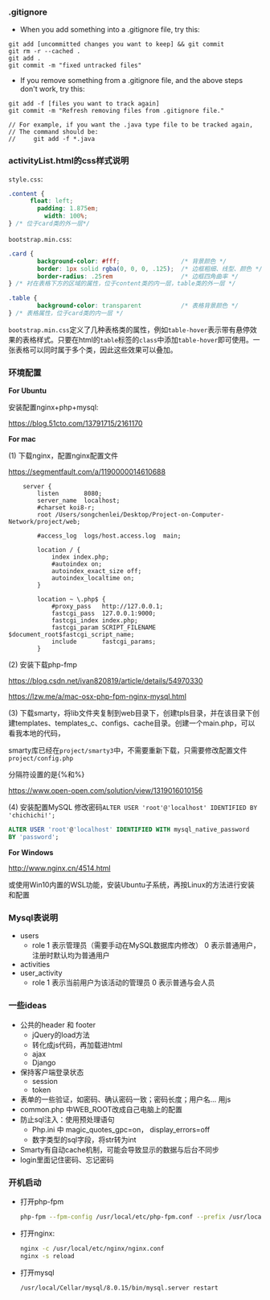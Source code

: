### .gitignore

* When you add something into a .gitignore file, try this:
```
git add [uncommitted changes you want to keep] && git commit
git rm -r --cached .
git add .
git commit -m "fixed untracked files"
```

* If you remove something from a .gitignore file, and the above steps don't work, try this:
```
git add -f [files you want to track again]
git commit -m "Refresh removing files from .gitignore file."

// For example, if you want the .java type file to be tracked again,
// The command should be:
//     git add -f *.java
```

### activityList.html的css样式说明

`style.css`:
```css
.content {
      float: left;
        padding: 1.875em;
          width: 100%; 
} /* 位于card类的外一层*/
```

`bootstrap.min.css`:
```css
.card {
        background-color: #fff;                 /* 背景颜色 */
        border: 1px solid rgba(0, 0, 0, .125);  /* 边框粗细、线型、颜色 */
        border-radius: .25rem                   /* 边框四角曲率 */
} /* 衬在表格下方的区域的属性，位于content类的内一层，table类的外一层 */

.table {
        background-color: transparent           /* 表格背景颜色 */
} /* 表格属性，位于card类的内一层 */
```

`bootstrap.min.css`定义了几种表格类的属性，例如`table-hover`表示带有悬停效果的表格样式。只要在html的`table`标签的`class`中添加`table-hover`即可使用。一张表格可以同时属于多个类，因此这些效果可以叠加。




### 环境配置

**For Ubuntu**

安装配置nginx+php+mysql:

   https://blog.51cto.com/13791715/2161170

**For mac**

(1) 下载nginx，配置nginx配置文件

   https://segmentfault.com/a/1190000014610688

   ```
       server {
           listen       8080;
           server_name  localhost;
           #charset koi8-r;
           root /Users/songchenlei/Desktop/Project-on-Computer-Network/project/web;
   
           #access_log  logs/host.access.log  main;
   
           location / {
               index index.php;
               #autoindex on;
               autoindex_exact_size off;
               autoindex_localtime on;
           }
   
           location ~ \.php$ {
               #proxy_pass   http://127.0.0.1;
               fastcgi_pass  127.0.0.1:9000;
               fastcgi_index index.php;
               fastcgi_param SCRIPT_FILENAME $document_root$fastcgi_script_name;
               include       fastcgi_params;
           }
   ```

(2) 安装下载php-fmp

   https://blog.csdn.net/ivan820819/article/details/54970330

   https://lzw.me/a/mac-osx-php-fpm-nginx-mysql.html

(3) 下载smarty，将lib文件夹复制到web目录下，创建tpls目录，并在该目录下创建templates、templates_c、configs、cache目录。创建一个main.php，可以看我本地的代码，
    
   smarty库已经在`project/smarty3`中，不需要重新下载，只需要修改配置文件`project/config.php`

   分隔符设置的是{%和%}

   https://www.open-open.com/solution/view/1319016010156

(4) 安装配置MySQL 修改密码`ALTER USER 'root'@'localhost' IDENTIFIED BY 'chichichi!';`

   ```sql
   ALTER USER 'root'@'localhost' IDENTIFIED WITH mysql_native_password
   BY 'password';  
   ```

**For Windows**

http://www.nginx.cn/4514.html

或使用Win10内置的WSL功能，安装Ubuntu子系统，再按Linux的方法进行安装和配置

### Mysql表说明
+ users
   + role 1 表示管理员（需要手动在MySQL数据库内修改）  0 表示普通用户，注册时默认均为普通用户
+ activities
+ user_activity
   + role 1 表示当前用户为该活动的管理员  0 表示普通与会人员

### 一些ideas 

+ 公共的header 和 footer
  + jQuery的load方法
  + 转化成js代码，再加载进html
  + ajax
  + Django
+ 保持客户端登录状态
  + session
  + token
+ 表单的一些验证，如密码、确认密码一致；密码长度；用户名… 用js
+ common.php 中WEB_ROOT改成自己电脑上的配置
+ 防止sql注入：使用预处理语句
  + Php.ini 中 magic_quotes_gpc=on， display_errors=off
  + 数字类型的sql字段，将str转为int
+ Smarty有自动cache机制，可能会导致显示的数据与后台不同步
+ login里面记住密码、忘记密码









### 开机启动

+ 打开php-fpm

  ```bash 
  php-fpm --fpm-config /usr/local/etc/php-fpm.conf --prefix /usr/local/var
  ```

+ 打开nginx: 

  ```bash
  nginx -c /usr/local/etc/nginx/nginx.conf
  nginx -s reload
  ```

+ 打开mysql

  ```bash
  /usr/local/Cellar/mysql/8.0.15/bin/mysql.server restart
  ```

  

